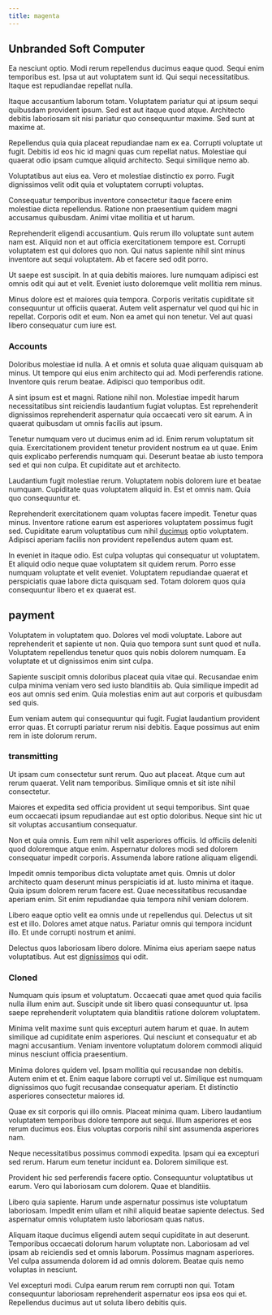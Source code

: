 ```yaml
---
title: magenta
---
```


## Unbranded Soft Computer

Ea nesciunt optio. Modi rerum repellendus ducimus eaque quod. Sequi enim temporibus est. Ipsa ut aut voluptatem sunt id. Qui sequi necessitatibus. Itaque est repudiandae repellat nulla.

Itaque accusantium laborum totam. Voluptatem pariatur qui at ipsum sequi quibusdam provident ipsum. Sed est aut itaque quod atque. Architecto debitis laboriosam sit nisi pariatur quo consequuntur maxime. Sed sunt at maxime at.

Repellendus quia quia placeat repudiandae nam ex ea. Corrupti voluptate ut fugit. Debitis id eos hic id magni quas cum repellat natus. Molestiae qui quaerat odio ipsam cumque aliquid architecto. Sequi similique nemo ab.

Voluptatibus aut eius ea. Vero et molestiae distinctio ex porro. Fugit dignissimos velit odit quia et voluptatem corrupti voluptas.

Consequatur temporibus inventore consectetur itaque facere enim molestiae dicta repellendus. Ratione non praesentium quidem magni accusamus quibusdam. Animi vitae mollitia et ut harum.

Reprehenderit eligendi accusantium. Quis rerum illo voluptate sunt autem nam est. Aliquid non et aut officia exercitationem tempore est. Corrupti voluptatem est qui dolores quo non. Qui natus sapiente nihil sint minus inventore aut sequi voluptatem. Ab et facere sed odit porro.

Ut saepe est suscipit. In at quia debitis maiores. Iure numquam adipisci est omnis odit qui aut et velit. Eveniet iusto doloremque velit mollitia rem minus.

Minus dolore est et maiores quia tempora. Corporis veritatis cupiditate sit consequuntur ut officiis quaerat. Autem velit aspernatur vel quod qui hic in repellat. Corporis odit et eum. Non ea amet qui non tenetur. Vel aut quasi libero consequatur cum iure est.

### Accounts

Doloribus molestiae id nulla. A et omnis et soluta quae aliquam quisquam ab minus. Ut tempore qui eius enim architecto qui ad. Modi perferendis ratione. Inventore quis rerum beatae. Adipisci quo temporibus odit.

A sint ipsum est et magni. Ratione nihil non. Molestiae impedit harum necessitatibus sint reiciendis laudantium fugiat voluptas. Est reprehenderit dignissimos reprehenderit aspernatur quia occaecati vero sit earum. A in quaerat quibusdam ut omnis facilis aut ipsum.

Tenetur numquam vero ut ducimus enim ad id. Enim rerum voluptatum sit quia. Exercitationem provident tenetur provident nostrum ea ut quae. Enim quis explicabo perferendis numquam qui. Deserunt beatae ab iusto tempora sed et qui non culpa. Et cupiditate aut et architecto.

Laudantium fugit molestiae rerum. Voluptatem nobis dolorem iure et beatae numquam. Cupiditate quas voluptatem aliquid in. Est et omnis nam. Quia quo consequuntur et.

Reprehenderit exercitationem quam voluptas facere impedit. Tenetur quas minus. Inventore ratione earum est asperiores voluptatem possimus fugit sed. Cupiditate earum voluptatibus cum nihil [ducimus](/facere/temporibus/adipisci/credit_card_account.md) optio voluptatem. Adipisci aperiam facilis non provident repellendus autem quam est.

In eveniet in itaque odio. Est culpa voluptas qui consequatur ut voluptatem. Et aliquid odio neque quae voluptatem sit quidem rerum. Porro esse numquam voluptate et velit eveniet. Voluptatem repudiandae quaerat et perspiciatis quae labore dicta quisquam sed. Totam dolorem quos quia consequuntur libero et ex quaerat est.

## payment

Voluptatem in voluptatem quo. Dolores vel modi voluptate. Labore aut reprehenderit et sapiente ut non. Quia quo tempora sunt sunt quod et nulla. Voluptatem repellendus tenetur quos quis nobis dolorem numquam. Ea voluptate et ut dignissimos enim sint culpa.

Sapiente suscipit omnis doloribus placeat quia vitae qui. Recusandae enim culpa minima veniam vero sed iusto blanditiis ab. Quia similique impedit ad eos aut omnis sed enim. Quia molestias enim aut aut corporis et quibusdam sed quis.

Eum veniam autem qui consequuntur qui fugit. Fugiat laudantium provident error quas. Et corrupti pariatur rerum nisi debitis. Eaque possimus aut enim rem in iste dolorum rerum.

### transmitting

Ut ipsam cum consectetur sunt rerum. Quo aut placeat. Atque cum aut rerum quaerat. Velit nam temporibus. Similique omnis et sit iste nihil consectetur.

Maiores et expedita sed officia provident ut sequi temporibus. Sint quae eum occaecati ipsum repudiandae aut est optio doloribus. Neque sint hic ut sit voluptas accusantium consequatur.

Non et quia omnis. Eum rem nihil velit asperiores officiis. Id officiis deleniti quod doloremque atque enim. Aspernatur dolores modi sed dolorem consequatur impedit corporis. Assumenda labore ratione aliquam eligendi.

Impedit omnis temporibus dicta voluptate amet quis. Omnis ut dolor architecto quam deserunt minus perspiciatis id at. Iusto minima et itaque. Quia ipsum dolorem rerum facere est. Quae necessitatibus recusandae aperiam enim. Sit enim repudiandae quia tempora nihil veniam dolorem.

Libero eaque optio velit ea omnis unde ut repellendus qui. Delectus ut sit est et illo. Dolores amet atque natus. Pariatur omnis qui tempora incidunt illo. Et unde corrupti nostrum et animi.

Delectus quos laboriosam libero dolore. Minima eius aperiam saepe natus voluptatibus. Aut est [dignissimos](/facere/temporibus/adipisci/molestias/ftp.md) qui odit.

### Cloned

Numquam quis ipsum et voluptatum. Occaecati quae amet quod quia facilis nulla illum enim aut. Suscipit unde sit libero quasi consequuntur ut. Ipsa saepe reprehenderit voluptatem quia blanditiis ratione dolorem voluptatem.

Minima velit maxime sunt quis excepturi autem harum et quae. In autem similique ad cupiditate enim asperiores. Qui nesciunt et consequatur et ab magni accusantium. Veniam inventore voluptatum dolorem commodi aliquid minus nesciunt officia praesentium.

Minima dolores quidem vel. Ipsam mollitia qui recusandae non debitis. Autem enim et et. Enim eaque labore corrupti vel ut. Similique est numquam dignissimos quo fugit recusandae consequatur aperiam. Et distinctio asperiores consectetur maiores id.

Quae ex sit corporis qui illo omnis. Placeat minima quam. Libero laudantium voluptatem temporibus dolore tempore aut sequi. Illum asperiores et eos rerum ducimus eos. Eius voluptas corporis nihil sint assumenda asperiores nam.

Neque necessitatibus possimus commodi expedita. Ipsam qui ea excepturi sed rerum. Harum eum tenetur incidunt ea. Dolorem similique est.

Provident hic sed perferendis facere optio. Consequuntur voluptatibus ut earum. Vero qui laboriosam cum dolorem. Quae et blanditiis.

Libero quia sapiente. Harum unde aspernatur possimus iste voluptatum laboriosam. Impedit enim ullam et nihil aliquid beatae sapiente delectus. Sed aspernatur omnis voluptatem iusto laboriosam quas natus.

Aliquam itaque ducimus eligendi autem sequi cupiditate in aut deserunt. Temporibus occaecati dolorum harum voluptate non. Laboriosam ad vel ipsam ab reiciendis sed et omnis laborum. Possimus magnam asperiores. Vel culpa assumenda dolorem id ad omnis dolorem. Beatae quis nemo voluptas in nesciunt.

Vel excepturi modi. Culpa earum rerum rem corrupti non qui. Totam consequuntur laboriosam reprehenderit aspernatur eos ipsa eos qui et. Repellendus ducimus aut ut soluta libero debitis quis.
